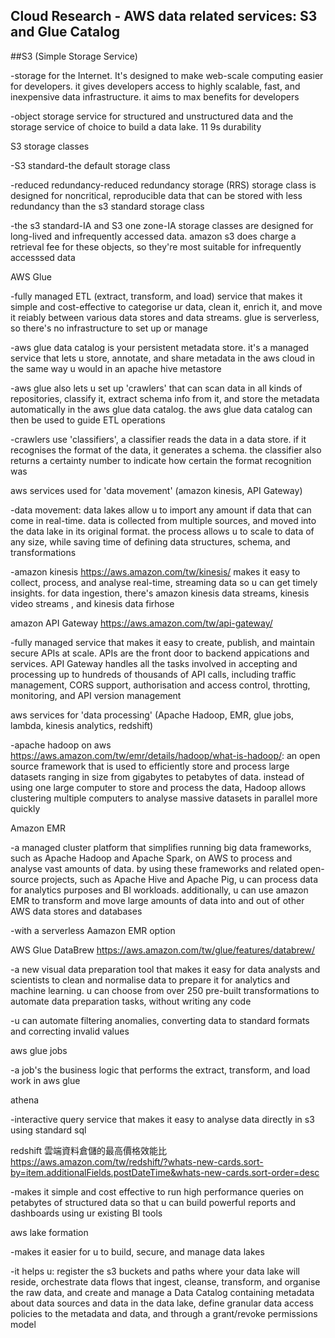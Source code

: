 ## Cloud Research - AWS data related services: S3 and Glue Catalog 

##S3 (Simple Storage Service)

-storage for the Internet. It's designed to make web-scale computing easier for developers. it gives developers access to highly scalable, fast, and inexpensive data infrastructure. it aims to max benefits for developers 

-object storage service for structured and unstructured data and the storage service of choice to build a data lake. 11 9s durability 

S3 storage classes

-S3 standard-the default storage class 

-reduced redundancy-reduced redundancy storage (RRS) storage class is designed for noncritical, reproducible data that can be stored with less redundancy than the s3 standard storage class

-the s3 standard-IA and S3 one zone-IA storage classes are designed for long-lived and infrequently accessed data. amazon s3 does charge a retrieval fee for these objects, so they're most suitable for infrequently accesssed data 

AWS Glue 

-fully managed ETL (extract, transform, and load) service that makes it simple and cost-effective to categorise ur data, clean it, enrich it, and move it reiably between various data stores and data streams. glue is serverless, so there's no infrastructure to set up or manage 

-aws glue data catalog is your persistent metadata store. it's a managed service that lets u store, annotate, and share metadata in the aws cloud in the same way u would in an apache hive metastore 

-aws glue also lets u set up 'crawlers' that can scan data in all kinds of repositories, classify it, extract schema info from it, and store the metadata automatically in the aws glue data catalog. the aws glue data catalog can then be used to guide ETL operations 

-crawlers use 'classifiers', a classifier reads the data in a data store.  if it recognises the format of the data, it generates a schema. the classifier also returns a certainty number to indicate how certain the format recognition was 

aws services used for 'data movement' (amazon kinesis, API Gateway)

-data movement: data lakes allow u to import any amount if data that can come in real-time. data is collected from multiple sources, and moved into the data lake in its original format. the process allows u to scale to data of any size, while saving time of defining data structures, schema, and transformations

-amazon kinesis https://aws.amazon.com/tw/kinesis/ makes it easy to collect, process, and analyse real-time, streaming data so u can get timely insights. for data ingestion, there's amazon kinesis data streams, kinesis video streams , and kinesis data firhose 

amazon API Gateway https://aws.amazon.com/tw/api-gateway/

-fully managed service that makes it easy to create, publish, and maintain secure APIs at scale. APIs are the front door to backend appications and services. API Gateway handles all the tasks involved in accepting and processing up to hundreds of thousands of API calls, including traffic management, CORS support, authorisation and access control, throtting, monitoring, and API version management 

aws services for 'data processing' (Apache Hadoop, EMR, glue jobs, lambda, kinesis analytics, redshift)

-apache hadoop on aws https://aws.amazon.com/tw/emr/details/hadoop/what-is-hadoop/: an open source framework that is used to efficiently store and process large datasets ranging in size from gigabytes to petabytes of data. instead of using one large computer to store and process the data, Hadoop allows clustering multiple computers to analyse massive datasets in parallel more quickly 

Amazon EMR

-a managed cluster platform that simplifies running big data frameworks, such as Apache Hadoop and Apache Spark, on AWS to process and analyse vast amounts of data. by using these frameworks and related open-source projects, such as Apache Hive and Apache Pig, u can process data for analytics purposes and BI workloads. additionally, u can use amazon EMR to transform and move large amounts of data into and out of other AWS data stores and databases 

-with a serverless Aamazon EMR option 

AWS Glue DataBrew https://aws.amazon.com/tw/glue/features/databrew/

-a new visual data preparation tool that makes it easy for data analysts and scientists to clean and normalise data to prepare it for analytics and machine learning. u can choose from over 250 pre-built transformations to automate data preparation tasks, without writing any code 

-u can automate filtering anomalies, converting data to standard formats and correcting invalid values

aws glue jobs 

-a job's the business logic that performs the extract, transform, and load work in aws glue

athena

-interactive query service that makes it easy to analyse data directly in s3 using standard sql

redshift 雲端資料倉儲的最高價格效能比 https://aws.amazon.com/tw/redshift/?whats-new-cards.sort-by=item.additionalFields.postDateTime&whats-new-cards.sort-order=desc

-makes it simple and cost effective to run high performance queries on petabytes of structured data so that u can build powerful reports and dashboards using ur existing BI tools 

aws lake formation

-makes it easier for u to build, secure, and manage data lakes 

-it helps u: register the s3 buckets and paths where your data lake will reside, orchestrate data flows that ingest, cleanse, transform, and organise the raw data, and create and manage a Data Catalog containing metadata about data sources and data in the data lake, define granular data access policies to the metadata and data, and through a grant/revoke permissions model 

